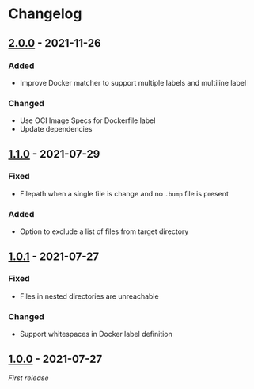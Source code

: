 # Changelog

## [2.0.0] - 2021-11-26
### Added
- Improve Docker matcher to support multiple labels and multiline label

### Changed
- Use OCI Image Specs for Dockerfile label 
- Update dependencies

## [1.1.0] - 2021-07-29
### Fixed
- Filepath when a single file is change and no `.bump` file is present

### Added
- Option to exclude a list of files from target directory

## [1.0.1] - 2021-07-27
### Fixed
- Files in nested directories are unreachable

### Changed
- Support whitespaces in Docker label definition

## [1.0.0] - 2021-07-27
_First release_

[Unreleased]: https://github.com/anton-yurchenko/version-bump/compare/v2.0.0...HEAD
[2.0.0]: https://github.com/anton-yurchenko/version-bump/compare/v1.1.0...v2.0.0
[1.1.0]: https://github.com/anton-yurchenko/version-bump/compare/v1.0.1...v1.1.0
[1.0.1]: https://github.com/anton-yurchenko/version-bump/compare/v1.0.0...v1.0.1
[1.0.0]: https://github.com/anton-yurchenko/version-bump/releases/tag/v1.0.0
